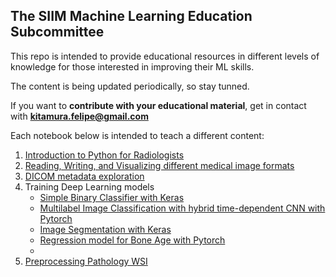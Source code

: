 ## The SIIM Machine Learning Education Subcommittee 

This repo is intended to provide educational resources in different levels of knowledge for those interested in improving their ML skills.

The content is being updated periodically, so stay tunned.

If you want to **contribute with your educational material**, get in contact with **kitamura.felipe@gmail.com**

Each notebook below is intended to teach a different content:

1. [Introduction to Python for Radiologists]()
2. [Reading, Writing, and Visualizing different medical image formats]()
3. [DICOM metadata exploration]()
4. Training Deep Learning models
   - [Simple Binary Classifier with Keras]()
   - [Multilabel Image Classification with hybrid time-dependent CNN with Pytorch]()
   - [Image Segmentation with Keras]()
   - [Regression model for Bone Age with Pytorch]()
   - []()
6. [Preprocessing Pathology WSI]()
